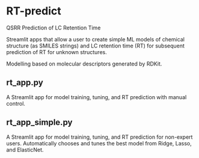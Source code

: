 # RT-predict
QSRR Prediction of LC Retention Time

Streamlit apps that allow a user to create simple ML models of chemical structure (as SMILES strings) and LC retention time (RT) for subsequent prediction of RT for unknown structures.

Modelling based on molecular descriptors generated by RDKit.

## rt_app.py
A Streamlit app for model training, tuning, and RT prediction with manual control.

## rt_app_simple.py
A Streamlit app for model training, tuning, and RT prediction for non-expert users. Automatically chooses and tunes the best model from Ridge, Lasso, and ElasticNet.

